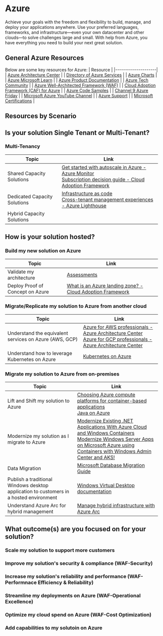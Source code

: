 # Azure
Achieve your goals with the freedom and flexibility to build, manage, and deploy your applications anywhere. Use your preferred languages, frameworks, and infrastructure—even your own datacenter and other clouds—to solve challenges large and small.
With help from Azure, you have everything you need to build your next great solution.

## **General Azure Resources**
Below are some key resources for Azure:
| Resource            | 
|---------------------|
| [Azure Architecture Center](https://docs.microsoft.com/en-us/azure/architecture/) |
| [Directory of Azure Services](https://azure.microsoft.com/en-us/services/) |
| [Azure Charts](https://azurecharts.com/) |
| [Azure Microsoft Learn](https://docs.microsoft.com/en-us/learn/azure/) |
| [Azure Product Documentation](https://docs.microsoft.com/en-us/azure/?product=featured) |
| [Azure Tech Community](https://techcommunity.microsoft.com/t5/azure/ct-p/Azure) |
| [Azure Well-Architected Framework (WAF)](https://docs.microsoft.com/en-us/azure/architecture/framework/) |
| [Cloud Adoption Framework (CAF) for Azure](https://docs.microsoft.com/en-us/azure/cloud-adoption-framework/) |
| [Azure Code Samples](https://docs.microsoft.com/en-us/samples/browse/?products=azure) |
| [Channel 9 Azure Friday](https://channel9.msdn.com/) |
| [Microsoft Azure YouTube Channel](https://www.youtube.com/user/windowsazure) |
| [Azure Support](https://azure.microsoft.com/en-us/support/options/) |
| [Microsoft Certifications](https://docs.microsoft.com/en-us/learn/certifications/) |

## **Resources by Scenario**
## Is your solution Single Tenant or Multi-Tenant?
### Multi-Tenancy
| Topic        | Link         |
|--------------|--------------|
| Shared Capacity Solutions | [Get started with autoscale in Azure - Azure Monitor](https://docs.microsoft.com/en-us/azure/azure-monitor/autoscale/autoscale-get-started)<br>[Subscription decision guide - Cloud Adoption Framework](https://docs.microsoft.com/en-us/azure/cloud-adoption-framework/decision-guides/subscriptions/) |
| Dedicated Capacity Solutions | [Infrastructure as code](https://docs.microsoft.com/en-us/dotnet/architecture/cloud-native/infrastructure-as-code)<br>[Cross-tenant management experiences - Azure Lighthouse](https://docs.microsoft.com/en-us/azure/lighthouse/concepts/cross-tenant-management-experience) |
| Hybrid Capacity Solutions |  |

## How is your solution hosted?
### Build my new solution on Azure
| Topic        | Link         |
|--------------|--------------|
| Validate my architecture | [Assessments](https://docs.microsoft.com/en-us/assessments/) |
| Deploy Proof of Concept on Azure | [What is an Azure landing zone? - Cloud Adoption Framework](https://docs.microsoft.com/en-us/azure/cloud-adoption-framework/ready/landing-zone/) |
### Migrate/Replicate my solution to Azure from another cloud
| Topic        | Link         |
|--------------|--------------|
| Understand the equivalent services on Azure (AWS, GCP) | [Azure for AWS professionals - Azure Architecture Center](https://docs.microsoft.com/en-us/azure/architecture/aws-professional/)<br>[Azure for GCP professionals - Azure Architecture Center](https://docs.microsoft.com/en-us/azure/architecture/gcp-professional/) |
| Understand how to leverage Kubernetes on Azure | [Kubernetes on Azure](https://azure.microsoft.com/en-us/overview/kubernetes-on-azure/)  |
### Migrate my solution to Azure from on-premises
| Topic        | Link         |
|--------------|--------------|
| Lift and Shift my solution to Azure | [Choosing Azure compute platforms for container-based applications](https://docs.microsoft.com/en-us/dotnet/architecture/modernize-with-azure-containers/modernize-existing-apps-to-cloud-optimized/choosing-azure-compute-options-for-container-based-applications)<br>[Java on Azure](https://docs.microsoft.com/en-us/learn/paths/java-on-azure/) |
| Modernize my solution as I migrate to Azure | [Modernize Existing .NET Applications With Azure Cloud and Windows Containers](https://docs.microsoft.com/en-us/dotnet/architecture/modernize-with-azure-containers/)<br>[Modernize Windows Server Apps on Microsoft Azure using Containers with Windows Admin Center and AKS!](https://techcommunity.microsoft.com/t5/itops-talk-blog/modernize-windows-server-apps-on-microsoft-azure-using/ba-p/1947588)|
| Data Migration | [Microsoft Database Migration Guide](https://datamigration.microsoft.com/) |
| Publish a traditional Windows desktop application to customers in a hosted environment | [Windows Virtual Desktop documentation](https://docs.microsoft.com/en-us/azure/virtual-desktop/) |
| Understand Azure Arc for hybrid management | [Manage hybrid infrastructure with Azure Arc](https://docs.microsoft.com/en-us/learn/paths/manage-hybrid-infrastructure-with-azure-arc/) |

## What outcome(s) are you focused on for your solution?
### Scale my solution to support more customers
### Improve my solution's security & compliance (WAF-Security)
### Increase my solution's reliability and performance (WAF-Performnace Efficiency & Reliability)
### Streamline my deployments on Azure (WAF-Operational Excellence)
### Optimize my cloud spend on Azure (WAF-Cost Optimization)
### Add capabilities to my solutoin on Azure

